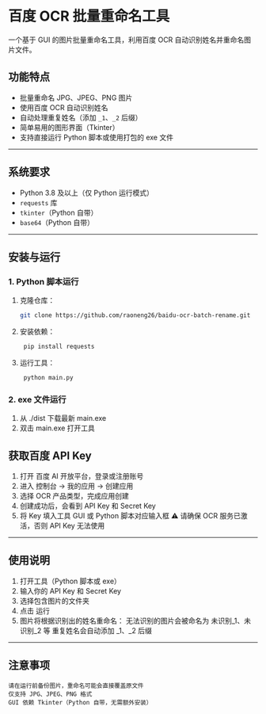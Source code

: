 # 百度 OCR 批量重命名工具

一个基于 GUI 的图片批量重命名工具，利用百度 OCR 自动识别姓名并重命名图片文件。

## 功能特点
- 批量重命名 JPG、JPEG、PNG 图片
- 使用百度 OCR 自动识别姓名
- 自动处理重复姓名（添加 `_1`、`_2` 后缀）
- 简单易用的图形界面（Tkinter）
- 支持直接运行 Python 脚本或使用打包的 exe 文件

---

## 系统要求
- Python 3.8 及以上（仅 Python 运行模式）
- `requests` 库
- `tkinter`（Python 自带）
- `base64`（Python 自带）

---

## 安装与运行

### 1. Python 脚本运行
1. 克隆仓库：
   ```bash
   git clone https://github.com/raoneng26/baidu-ocr-batch-rename.git

2. 安装依赖：
   ```bash
    pip install requests

3. 运行工具：
   ```bash
    python main.py

### 2. exe 文件运行
1. 从 ./dist 下载最新 main.exe
2. 双击 main.exe 打开工具

## 获取百度 API Key
1. 打开 百度 AI 开放平台，登录或注册账号
2. 进入 控制台 → 我的应用 → 创建应用
3. 选择 OCR 产品类型，完成应用创建
4. 创建成功后，会看到 API Key 和 Secret Key
5. 将 Key 填入工具 GUI 或 Python 脚本对应输入框
    ⚠️ 请确保 OCR 服务已激活，否则 API Key 无法使用

---

## 使用说明
1. 打开工具（Python 脚本或 exe）
2. 输入你的 API Key 和 Secret Key
3. 选择包含图片的文件夹
4. 点击 运行
5. 图片将根据识别出的姓名重命名：
    无法识别的图片会被命名为 未识别_1、未识别_2 等
    重复姓名会自动添加 _1、_2 后缀

---

## 注意事项
    请在运行前备份图片，重命名可能会直接覆盖原文件
    仅支持 JPG、JPEG、PNG 格式
    GUI 依赖 Tkinter（Python 自带，无需额外安装）

